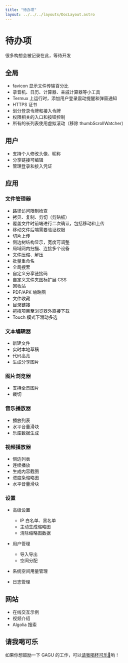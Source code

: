 ```yaml
---
title: "待办项"
layout: ../../../layouts/DocLayout.astro
---
```


# 待办项

很多构想会被记录在此，等待开发

## 全局

- favicon 显示文件传输百分比
- 录音机、日历、计算器、亲戚计算器等小工具
- Termux 上运行时，添加用户登录震动提醒和弹窗通知
- HTTPS 证书
- 划分登录令牌和接入令牌
- 权限相关的入口和按钮控制
- 所有的长列表使用虚拟滚动（移除 thumbScrollWatcher）

## 用户

- 支持个人修改头像、昵称
- 分享链接可编辑
- 管理登录和接入凭证

## 应用

### 文件管理器

- 路径访问限制检查
- 拷贝、复制、剪切（剪贴板）
- 覆盖文件时前端进行二次确认，包括移动和上传
- 移动文件后端需要验证权限
- 切片上传
- 侧边树结构显示，宽度可调整
- 局域网内扫描、连接多个设备
- 文件压缩、解压
- 批量重命名
- 全局搜索
- 自定义分享链接码
- 自定义文件夹图标扩展 CSS
- 回收站
- PDF/APK 缩略图
- 文件收藏
- 目录链接
- 拖拽项目至浏览器外直接下载
- Touch 模式下滑动多选

### 文本编辑器

- 新建文件
- 实时本地草稿
- 代码高亮
- 生成分享图片

### 图片浏览器

- 支持全景图片
- 裁切

### 音乐播放器

- 播放列表
- 水平音量滑块
- 乐库数据生成

### 视频播放器

- 侧边列表
- 连续播放
- 生成内容截图
- 进度条缩略图
- 水平音量滑块

### 设置

- 高级设置
  - IP 白名单、黑名单
  - 主动生成缩略图
  - 清除缩略图数据

- 用户管理
  - 导入导出
  - 空间分配

- 系统空间用量管理

- 日志管理

## 网站

- 在线交互示例
- 视频介绍
- Algolia 搜索

## 请我喝可乐

如果你想鼓励一下 GAGU 的工作，可以[请我喝杯可乐🥤](https://jisuowei.com/cola?from=gagu)哟！
